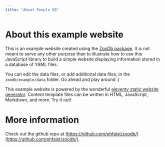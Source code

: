 ```yaml
---
title: "About People DB"
---
```


# About this example website

This is an example website created using the [ZooDb
package](https://github.com/phfaist/zoodb).  It is not meant to serve any other
purpose than to illustrate how to use this JavaScript library to build a simple
website displaying information stored in a database of YAML files.

You can edit the data files, or add additional data files, in the
`zoodb/example/data` folder.  Go ahead and play around :)

This example website is powered by the wonderful [eleventy static website
generator](https://11ty.dev/).  Content template files can be written in HTML,
JavaScript, Markdown, and more.  Try it out!


# More information

Check out the github repo at
[https://github.com/phfaist/zoodb/](https://github.com/phfaist/zoodb/).

